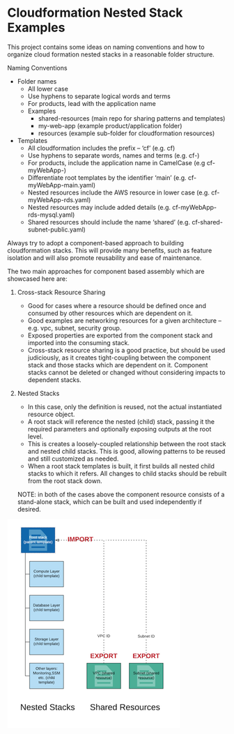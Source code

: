 # Cloudformation Nested Stack Examples

This project contains some ideas on naming conventions and how to organize cloud formation nested stacks in a reasonable folder structure.

Naming Conventions
* Folder names
  *	All lower case
  * Use hyphens to separate logical words and terms 
  *	For products, lead with the application name
  *	Examples
    * shared-resources  (main repo for sharing patterns and templates)
    * my-web-app (example product/application folder)
    * resources (example sub-folder for cloudformation resources)
* Templates
  * All cloudformation includes the prefix – ‘cf’  (e.g. cf)
  * Use hyphens to separate words, names and terms (e.g. cf-)
  * For products, include the application name in CamelCase (e.g  cf-myWebApp-)
  * Differentiate root templates by the identifier ‘main’  (e.g. cf-myWebApp-main.yaml)
  * Nested resources include the AWS resource in lower case (e.g. cf-myWebApp-rds.yaml)
  * Nested resources may include added details  (e.g. cf-myWebApp-rds-mysql.yaml)
  * Shared resources should include the name ‘shared’ (e.g. cf-shared-subnet-public.yaml) 

Always try to adopt a component-based approach to building cloudformation stacks.   This will provide many benefits, such as feature isolation and will also promote reusability and ease of maintenance.

The two main approaches for component based assembly which are showcased here are:
1. Cross-stack Resource Sharing
    * Good for cases where a resource should be defined once and consumed by other resources which are dependent on it.
    * Good examples are networking resources for a given architecture – e.g. vpc, subnet, security group.   
    * Exposed properties are exported from the component stack and imported into the consuming stack. 
    * Cross-stack resource sharing is a good practice, but should be used judiciously, as it creates tight-coupling between the component stack and those stacks which are dependent on it.  Component stacks cannot be deleted or changed without considering impacts to dependent stacks. 

2. Nested Stacks
    * In this case, only the definition is reused, not the actual instantiated resource object.
    * A root stack will reference the nested (child) stack, passing it the required parameters and optionally exposing outputs at the root level.
    * This is creates a loosely-coupled relationship between the root stack and nested child stacks.   This is good, allowing patterns to be reused and still customized as needed.
    * When a root stack templates is built, it first builds all nested child stacks to which it refers.   All changes to child stacks should be rebuilt from the root stack down.

    NOTE:  in both of the cases above the component resource consists of a stand-alone stack, which can be built and used independently if desired.  

![Component Stack Types](https://github.com/rjgleave/aws-cloudformation-nested-stacks/blob/master/assets/nested-stacks.png)
